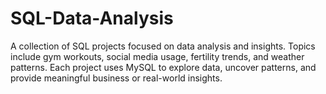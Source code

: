 # SQL-Data-Analysis
A collection of SQL projects focused on data analysis and insights. Topics include gym workouts, social media usage, fertility trends, and weather patterns. Each project uses MySQL to explore data, uncover patterns, and provide meaningful business or real-world insights.
